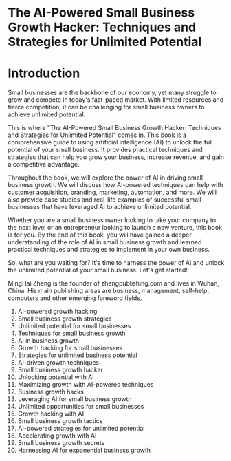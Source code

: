 # The AI-Powered Small Business Growth Hacker: Techniques and Strategies for Unlimited Potential

# Introduction

Small businesses are the backbone of our economy, yet many struggle to grow and compete in today's fast-paced market. With limited resources and fierce competition, it can be challenging for small business owners to achieve unlimited potential.

This is where "The AI-Powered Small Business Growth Hacker: Techniques and Strategies for Unlimited Potential" comes in. This book is a comprehensive guide to using artificial intelligence (AI) to unlock the full potential of your small business. It provides practical techniques and strategies that can help you grow your business, increase revenue, and gain a competitive advantage.

Throughout the book, we will explore the power of AI in driving small business growth. We will discuss how AI-powered techniques can help with customer acquisition, branding, marketing, automation, and more. We will also provide case studies and real-life examples of successful small businesses that have leveraged AI to achieve unlimited potential.

Whether you are a small business owner looking to take your company to the next level or an entrepreneur looking to launch a new venture, this book is for you. By the end of this book, you will have gained a deeper understanding of the role of AI in small business growth and learned practical techniques and strategies to implement in your own business.

So, what are you waiting for? It's time to harness the power of AI and unlock the unlimited potential of your small business. Let's get started!

MingHai Zheng is the founder of zhengpublishing.com and lives in Wuhan, China. His main publishing areas are business, management, self-help, computers and other emerging foreword fields.


1. AI-powered growth hacking
2. Small business growth strategies
3. Unlimited potential for small businesses
4. Techniques for small business growth
5. AI in business growth
6. Growth hacking for small businesses
7. Strategies for unlimited business potential
8. AI-driven growth techniques
9. Small business growth hacker
10. Unlocking potential with AI
11. Maximizing growth with AI-powered techniques
12. Business growth hacks
13. Leveraging AI for small business growth
14. Unlimited opportunities for small businesses
15. Growth hacking with AI
16. Small business growth tactics
17. AI-powered strategies for unlimited potential
18. Accelerating growth with AI
19. Small business growth secrets
20. Harnessing AI for exponential business growth

